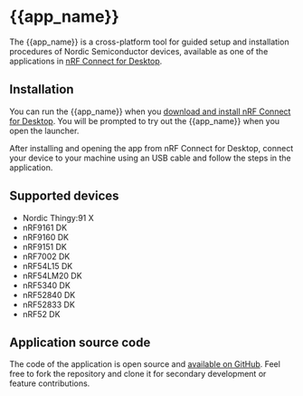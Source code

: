 # {{app_name}}

The {{app_name}} is a cross-platform tool for guided setup and installation procedures of Nordic Semiconductor devices, available as one of the applications in [nRF Connect for Desktop](https://docs.nordicsemi.com/bundle/nrf-connect-desktop/page/index.html).

## Installation

You can run the {{app_name}} when you [download and install nRF Connect for Desktop](https://www.nordicsemi.com/Products/Development-tools/nRF-Connect-for-Desktop/Download).
You will be prompted to try out the {{app_name}} when you open the launcher.

After installing and opening the app from nRF Connect for Desktop, connect your device to your machine using an USB cable and follow the steps in the application.

## Supported devices

- Nordic Thingy:91 X
- nRF9161 DK
- nRF9160 DK
- nRF9151 DK
- nRF7002 DK
- nRF54L15 DK
- nRF54LM20 DK
- nRF5340 DK
- nRF52840 DK
- nRF52833 DK
- nRF52 DK

## Application source code

The code of the application is open source and [available on GitHub](https://github.com/NordicSemiconductor/pc-nrfconnect-quickstart).
Feel free to fork the repository and clone it for secondary development or feature contributions.
